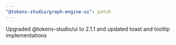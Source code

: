 ```yaml
---
"@tokens-studio/graph-engine-ui": patch
---
```


Upgraded @tokens-studio/ui to 2.1.1 and updated toast and tooltip implementations

